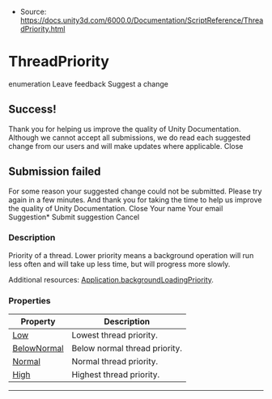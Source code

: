* Source: https://docs.unity3d.com/6000.0/Documentation/ScriptReference/ThreadPriority.html

# ThreadPriority
enumeration
Leave feedback
Suggest a change
## Success!
Thank you for helping us improve the quality of Unity Documentation. Although we cannot accept all submissions, we do read each suggested change from our users and will make updates where applicable.
Close
## Submission failed
For some reason your suggested change could not be submitted. Please <a>try again</a> in a few minutes. And thank you for taking the time to help us improve the quality of Unity Documentation.
Close
Your name Your email Suggestion* Submit suggestion
Cancel
### Description
Priority of a thread.
Lower priority means a background operation will run less often and will take up less time, but will progress more slowly.  
  
Additional resources: [Application.backgroundLoadingPriority](https://docs.unity3d.com/6000.0/Documentation/ScriptReference/Application-backgroundLoadingPriority.html).
### Properties
Property | Description  
---|---  
[Low](https://docs.unity3d.com/6000.0/Documentation/ScriptReference/ThreadPriority.Low.html) | Lowest thread priority.  
[BelowNormal](https://docs.unity3d.com/6000.0/Documentation/ScriptReference/ThreadPriority.BelowNormal.html) | Below normal thread priority.  
[Normal](https://docs.unity3d.com/6000.0/Documentation/ScriptReference/ThreadPriority.Normal.html) | Normal thread priority.  
[High](https://docs.unity3d.com/6000.0/Documentation/ScriptReference/ThreadPriority.High.html) | Highest thread priority.  
* * *
